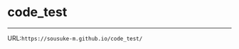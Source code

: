 # code_test
-------------------------------------------------------------------------------------------------------------
URL:``https://sousuke-m.github.io/code_test/``

